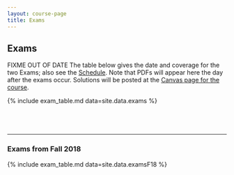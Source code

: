 ```yaml
---
layout: course-page
title: Exams
---
```


## Exams

FIXME OUT OF DATE The table below gives the date and coverage for the two Exams; also see the [Schedule](assets/general/F22/schedule.pdf).  Note that PDFs will appear here the day after the exams occur.  Solutions will be posted at the [Canvas page for the course](https://canvas.alaska.edu/courses/9948).

{% include exam_table.md  data=site.data.exams %}

<div style="padding-bottom: 40px"></div>

---
### Exams from Fall 2018

{% include exam_table.md  data=site.data.examsF18 %}

